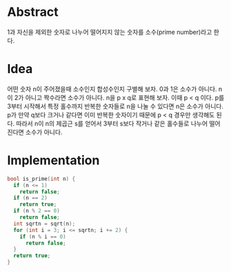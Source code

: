 # Abstract

1과 자신을 제외한 숫자로 나누어 떨어지지 않는 숫자를
소수(prime number)라고 한다.

# Idea

어떤 숫자 n이 주어졌을때 소수인지 합성수인지 구별해 보자.  0과 1은
소수가 아니다. n이 2가 아니고 짝수라면 소수가 아니다. n을 p x q로
표현해 보자. 이때 p < q 이다. p를 3부터 시작해서 특정 홀수까지 반복한
숫자들로 n을 나눌 수 있다면 n은 소수가 아니다. p가 만약 q보다 크거나
같다면 이미 반복한 숫자이기 때문에 p < q 경우만 생각해도 된다. 따라서
n이 n의 제곱근 s를 얻어서 3부터 s보다 작거나 같은 홀수들로 나누어
떨어진다면 소수가 아니다.

# Implementation

```cpp
bool is_prime(int n) {
  if (n <= 1)
    return false;
  if (n == 2)
    return true;
  if (n % 2 == 0)
    return false;
  int sqrtn = sqrt(n);
  for (int i = 3; i <= sqrtn; i += 2) {
    if (n % i == 0)
      return false;
  }
  return true;
}
```
